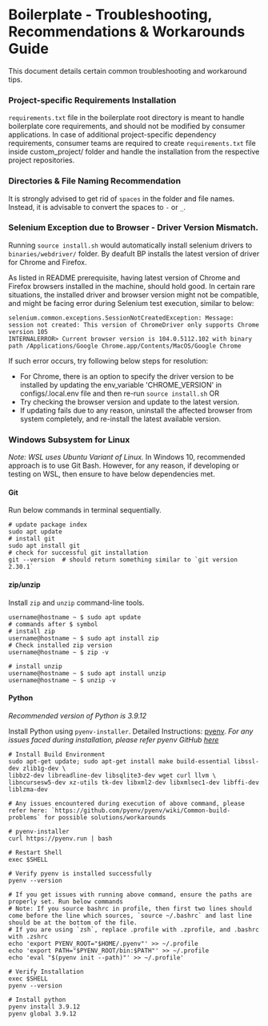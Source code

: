 Boilerplate - Troubleshooting, Recommendations & Workarounds Guide
==================================================================

This document details certain common troubleshooting and workaround tips.

### Project-specific Requirements Installation
`requirements.txt` file in the boilerplate root directory is meant to handle boilerplate core requirements, and should not be modified by consumer applications. In case of additional project-specific dependency requirements, consumer teams are required to create `requirements.txt` file inside custom_project/ folder and handle the installation from the respective project repositories.

### Directories & File Naming Recommendation
It is strongly advised to get rid of `spaces` in the folder and file names. Instead, it is advisable to convert the spaces to `-` or `_`.

### Selenium Exception due to Browser - Driver Version Mismatch.
Running `source install.sh` would automatically install selenium drivers to `binaries/webdriver/` folder. By deafult BP installs the latest version of driver for Chrome and Firefox.

As listed in README prerequisite, having latest version of Chrome and Firefox browsers installed in the machine, should hold good. In certain rare situations, the installed driver and browser version might not be compatible, and might be facing error during Selenium test execution, similar to below:
```shell
selenium.common.exceptions.SessionNotCreatedException: Message: session not created: This version of ChromeDriver only supports Chrome version 105
INTERNALERROR> Current browser version is 104.0.5112.102 with binary path /Applications/Google Chrome.app/Contents/MacOS/Google Chrome

```
If such error occurs, try following below steps for resolution:
* For Chrome, there is an option to specify the driver version to be installed by updating the env_variable 'CHROME_VERSION' in configs/.local.env file and then re-run `source install.sh`
  OR
* Try checking the browser version and update to the latest version.
* If updating fails due to any reason, uninstall the affected browser from system completely, and re-install the latest available version.

### Windows Subsystem for Linux
*Note: WSL uses Ubuntu Variant of Linux.*
In Windows 10, recommended approach is to use Git Bash. However, for any reason, if developing or testing on WSL, then ensure to have below dependencies met.
#### Git
Run below commands in terminal sequentially.
```shell
# update package index
sudo apt update
# install git 
sudo apt install git
# check for successful git installation
git --version  # should return something similar to `git version 2.30.1`
```
#### zip/unzip
Install `zip` and `unzip` command-line tools.
```shell
username@hostname ~ $ sudo apt update
# commands after $ symbol
# install zip
username@hostname ~ $ sudo apt install zip
# Check installed zip version
username@hostname ~ $ zip -v

# install unzip
username@hostname ~ $ sudo apt install unzip
username@hostname ~ $ unzip -v
```

#### Python
*Recommended version of Python is 3.9.12*

Install Python using `pyenv-installer`. Detailed Instructions: [pyenv](https://github.com/pyenv/pyenv). 
*For any issues faced during installation, please refer pyenv GitHub [here](https://github.com/pyenv/pyenv)*
```shell
# Install Build Environment
sudo apt-get update; sudo apt-get install make build-essential libssl-dev zlib1g-dev \
libbz2-dev libreadline-dev libsqlite3-dev wget curl llvm \
libncursesw5-dev xz-utils tk-dev libxml2-dev libxmlsec1-dev libffi-dev liblzma-dev

# Any issues encountered during execution of above command, please refer here: `https://github.com/pyenv/pyenv/wiki/Common-build-problems` for possible solutions/workarounds

# pyenv-installer
curl https://pyenv.run | bash

# Restart Shell
exec $SHELL

# Verify pyenv is installed successfully
pyenv --version

# If you get issues with running above command, ensure the paths are properly set. Run below commands
# Note: If you source bashrc in profile, then first two lines should come before the line which sources, `source ~/.bashrc` and last line should be at the bottom of the file.
# If you are using `zsh`, replace .profile with .zprofile, and .bashrc with .zshrc
echo 'export PYENV_ROOT="$HOME/.pyenv"' >> ~/.profile
echo 'export PATH="$PYENV_ROOT/bin:$PATH"' >> ~/.profile
echo 'eval "$(pyenv init --path)"' >> ~/.profile'

# Verify Installation
exec $SHELL
pyenv --version

# Install python
pyenv install 3.9.12
pyenv global 3.9.12
```